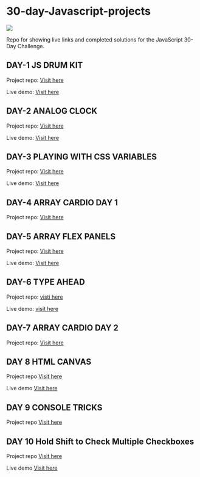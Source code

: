 # 30-day-Javascript-projects
![](https://javascript30.com/images/JS3-social-share.png)

Repo for showing live links and completed solutions for the JavaScript 30-Day Challenge.

## DAY-1 JS DRUM KIT

Project repo: [Visit here](https://github.com/thegreatraj01/30-day-Javascript-projects-DAY-1-DRUM-KIT)

Live demo: [Visit here](https://thegreatraj01.github.io/30-day-Javascript-projects-DAY-1-DRUM-KIT)

## DAY-2 ANALOG CLOCK

Project repo: [Visit here](https://github.com/thegreatraj01/30-day-Javascript-projects-DAY-2-ANALOG-CLOCK)

Live demo: [Visit here](https://thegreatraj01.github.io/30-day-Javascript-projects-DAY-2-ANALOG-CLOCK/)

## DAY-3 PLAYING WITH CSS VARIABLES

Project repo: [Visit here](https://github.com/thegreatraj01/30-day-Javascript-projects--Playing-with-CSS-Variables-and-JS)

Live demo: [Visit here](https://thegreatraj01.github.io/30-day-Javascript-projects--Playing-with-CSS-Variables-and-JS/)

## DAY-4 ARRAY CARDIO DAY 1
Project repo: [Visit here](https://github.com/thegreatraj01/30-day-Javascript-projects-DAY-4-Array-Cardio-Day-1)

## DAY-5 ARRAY FLEX PANELS
Project repo: [Visit here](https://github.com/thegreatraj01/30-day-Javascript-projects-DAY-5/)

Live demo: [Visit here](https://thegreatraj01.github.io/30-day-Javascript-projects-DAY-5/)

## DAY-6 TYPE AHEAD 
Project repo: [visti here](https://github.com/thegreatraj01/30-day-Javascript-projects-DAY-6--type-ahead)

Live demo: [visit here](https://thegreatraj01.github.io/30-day-Javascript-projects-DAY-6--type-ahead/)

## DAY-7 ARRAY CARDIO DAY 2
Project repo: [Visit here](https://gist.github.com/thegreatraj01/0ef741944061f90790b5d09ff89157ad)

## DAY 8 HTML CANVAS 
Project repo [Visit here](https://github.com/thegreatraj01/30-day-Javascript-projects-DAY-8-Html-Canvas)

Live demo [Visit here](https://thegreatraj01.github.io/30-day-Javascript-projects-DAY-8-Html-Canvas)

## DAY 9 CONSOLE TRICKS 
Project repo [Visit here](https://gist.github.com/thegreatraj01/4724b472b5fff6bbf85f4d75e138ce2c)

## DAY 10 Hold Shift to Check Multiple Checkboxes
Project repo [Visit here](https://github.com/thegreatraj01/29-03-2024-DAY-10-HOLS-AND-SHIFT)

Live demo [Visit here](https://thegreatraj01.github.io/29-03-2024-DAY-10-HOLS-AND-SHIFT/)
